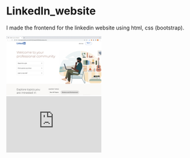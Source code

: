 # LinkedIn_website

I made the frontend for the linkedin website using html, css (bootstrap).

<img src ="https://github.com/pmcode9992/LinkedIn_website/blob/main/Linkedin%20IMG/Screenshot%202022-11-16%20at%207.31.15%20PM.png" width="50%">
<embed src="https://github.com/pmcode9992/LinkedIn_website/blob/main/Linkedin%20IMG/Linkedin%20Website.mov" width="50%">
